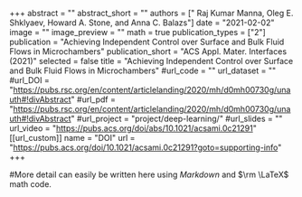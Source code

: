 +++
abstract = ""
abstract_short = ""
authors = [" Raj Kumar Manna, Oleg E. Shklyaev, Howard A. Stone, and Anna C. Balazs"]
date = "2021-02-02"
image = ""
image_preview = ""
math = true
publication_types = ["2"]
publication = "Achieving Independent Control over Surface and Bulk Fluid Flows in Microchambers"
publication_short = "ACS Appl. Mater. Interfaces (2021)"
selected = false
title = "Achieving Independent Control over Surface and Bulk Fluid Flows in Microchambers"
#url_code = ""
url_dataset = ""
#url_DOI = "https://pubs.rsc.org/en/content/articlelanding/2020/mh/d0mh00730g/unauth#!divAbstract"
#url_pdf = "https://pubs.rsc.org/en/content/articlelanding/2020/mh/d0mh00730g/unauth#!divAbstract"
#url_project = "project/deep-learning/"
#url_slides = ""
url_video = "https://pubs.acs.org/doi/abs/10.1021/acsami.0c21291"
[[url_custom]]
    name = "DOI"
    url = "https://pubs.acs.org/doi/10.1021/acsami.0c21291?goto=supporting-info"
+++

#More detail can easily be written here using *Markdown* and $\rm \LaTeX$ math code.
